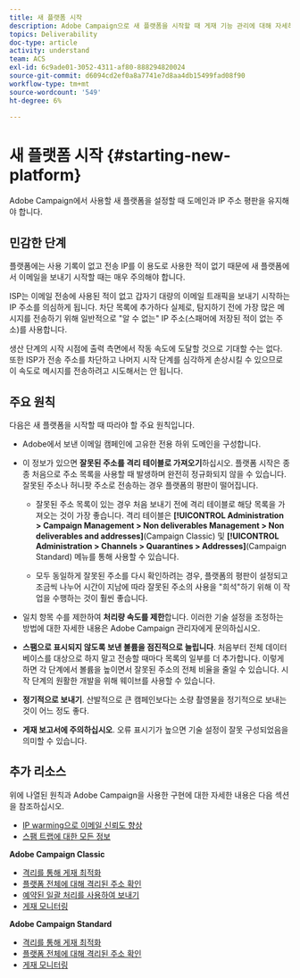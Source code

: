 ```yaml
---
title: 새 플랫폼 시작
description: Adobe Campaign으로 새 플랫폼을 시작할 때 게재 기능 관리에 대해 자세히 알아보십시오.
topics: Deliverability
doc-type: article
activity: understand
team: ACS
exl-id: 6c9ade01-3052-4311-af80-888294820024
source-git-commit: d6094cd2ef0a8a7741e7d8aa4db15499fad08f90
workflow-type: tm+mt
source-wordcount: '549'
ht-degree: 6%

---
```


# 새 플랫폼 시작 {#starting-new-platform}

Adobe Campaign에서 사용할 새 플랫폼을 설정할 때 도메인과 IP 주소 평판을 유지해야 합니다.

## 민감한 단계

플랫폼에는 사용 기록이 없고 전송 IP를 이 용도로 사용한 적이 없기 때문에 새 플랫폼에서 이메일을 보내기 시작할 때는 매우 주의해야 합니다.

ISP는 이메일 전송에 사용된 적이 없고 갑자기 대량의 이메일 트래픽을 보내기 시작하는 IP 주소를 의심하게 됩니다. 차단 목록에 추가하다 실제로, 탐지하기 전에 가장 많은 메시지를 전송하기 위해 일반적으로 &quot;알 수 없는&quot; IP 주소(스패머에 저장된 적이 없는 주소)를 사용합니다.

생산 단계의 시작 시점에 출력 측면에서 작동 속도에 도달할 것으로 기대할 수는 없다. 또한 ISP가 전송 주소를 차단하고 나머지 시작 단계를 심각하게 손상시킬 수 있으므로 이 속도로 메시지를 전송하려고 시도해서는 안 됩니다.

## 주요 원칙

다음은 새 플랫폼을 시작할 때 따라야 할 주요 원칙입니다.

* Adobe에서 보낸 이메일 캠페인에 고유한 전용 하위 도메인을 구성합니다.

* 이 정보가 있으면 **잘못된 주소를 격리 테이블로 가져오기**&#x200B;하십시오.
플랫폼 시작은 종종 처음으로 주소 목록을 사용할 때 발생하며 완전히 정규화되지 않을 수 있습니다. 잘못된 주소나 허니팟 주소로 전송하는 경우 플랫폼의 평판이 떨어집니다.

   * 잘못된 주소 목록이 있는 경우 처음 보내기 전에 격리 테이블로 해당 목록을 가져오는 것이 가장 좋습니다. 격리 테이블은 **[!UICONTROL Administration > Campaign Management > Non deliverables Management > Non deliverables and addresses]**(Campaign Classic) 및 **[!UICONTROL Administration > Channels > Quarantines > Addresses]**(Campaign Standard) 메뉴를 통해 사용할 수 있습니다.

   * 모두 동일하게 잘못된 주소를 다시 확인하려는 경우, 플랫폼의 평판이 설정되고 조금씩 나누어 시간이 지남에 따라 잘못된 주소의 사용을 &quot;희석&quot;하기 위해 이 작업을 수행하는 것이 훨씬 좋습니다.

* 일치 항목 수를 제한하여 **처리량 속도를 제한**&#x200B;합니다. 이러한 기술 설정을 조정하는 방법에 대한 자세한 내용은 Adobe Campaign 관리자에게 문의하십시오.

* **스팸으로 표시되지 않도록 보낸 볼륨을 점진적으로 늘립니다**. 처음부터 전체 데이터베이스를 대상으로 하지 말고 전송할 때마다 목록의 일부를 더 추가합니다. 이렇게 하면 각 단계에서 볼륨을 높이면서 잘못된 주소의 전체 비율을 줄일 수 있습니다. 시작 단계의 원활한 개발을 위해 웨이브를 사용할 수 있습니다.

* **정기적으로 보내기**. 산발적으로 큰 캠페인보다는 소량 촬영물을 정기적으로 보내는 것이 어느 정도 좋다.
* **게재 보고서에 주의하십시오**. 오류 표시기가 높으면 기술 설정이 잘못 구성되었음을 의미할 수 있습니다.

## 추가 리소스

위에 나열된 원칙과 Adobe Campaign을 사용한 구현에 대한 자세한 내용은 다음 섹션을 참조하십시오.

* [IP warming으로 이메일 신뢰도 향상](../../help/additional-resources/increase-reputation-with-ip-warming.md)
* [스팸 트랩에 대한 모든 정보](../../help/additional-resources/all-about-spam-traps.md)

**Adobe Campaign Classic**

* [격리를 통해 게재 최적화](https://experienceleague.adobe.com/docs/campaign-classic/using/sending-messages/monitoring-deliveries/understanding-quarantine-management.html?lang=ko#optimizing-your-delivery-through-quarantines)
* [플랫폼 전체에 대해 격리된 주소 확인](https://experienceleague.adobe.com/docs/campaign-classic/using/sending-messages/monitoring-deliveries/understanding-quarantine-management.html?lang=ko#identifying-quarantined-addresses-for-the-entire-platform)
* [예약된 일괄 처리를 사용하여 보내기](https://experienceleague.adobe.com/docs/campaign-classic/using/sending-messages/key-steps-when-creating-a-delivery/steps-sending-the-delivery.html?lang=ko#sending-using-multiple-waves)
* [게재 모니터링](https://experienceleague.adobe.com/docs/campaign-classic/using/sending-messages/monitoring-deliveries/about-delivery-monitoring.html?lang=ko#sending-messages)

**Adobe Campaign Standard**

* [격리를 통해 게재 최적화](https://experienceleague.adobe.com/docs/campaign-standard/using/testing-and-sending/monitoring-messages/understanding-quarantine-management.html?lang=ko#optimizing-your-delivery-through-quarantines)
* [플랫폼 전체에 대해 격리된 주소 확인](https://experienceleague.adobe.com/docs/campaign-standard/using/testing-and-sending/monitoring-messages/understanding-quarantine-management.html?lang=ko)
* [게재 모니터링](https://experienceleague.adobe.com/docs/campaign-standard/using/testing-and-sending/monitoring-messages/monitoring-a-delivery.html?lang=ko)
